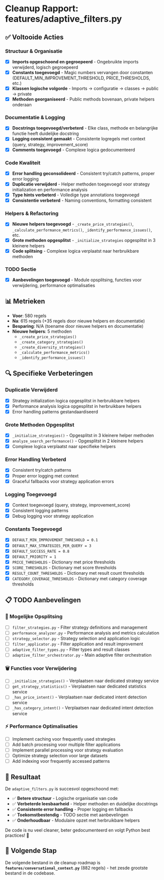 # Cleanup Rapport: features/adaptive_filters.py

## ✅ Voltooide Acties

### **Structuur & Organisatie**
- [x] **Imports opgeschoond en gegroepeerd** - Ongebruikte imports verwijderd, logisch gegroepeerd
- [x] **Constants toegevoegd** - Magic numbers vervangen door constanten (DEFAULT_MIN_IMPROVEMENT_THRESHOLD, PRICE_THRESHOLDS, etc.)
- [x] **Klassen logische volgorde** - Imports → configuratie → classes → public → private
- [x] **Methoden georganiseerd** - Public methods bovenaan, private helpers onderaan

### **Documentatie & Logging**
- [x] **Docstrings toegevoegd/verbeterd** - Elke class, methode en belangrijke functie heeft duidelijke docstring
- [x] **Logging consistent gemaakt** - Consistente logregels met context (query, strategy, improvement_score)
- [x] **Comments toegevoegd** - Complexe logica gedocumenteerd

### **Code Kwaliteit**
- [x] **Error handling geconsolideerd** - Consistent try/catch patterns, proper error logging
- [x] **Duplicatie verwijderd** - Helper methoden toegevoegd voor strategy initialization en performance analysis
- [x] **Type hints verbeterd** - Volledige type annotations toegevoegd
- [x] **Consistentie verbeterd** - Naming conventions, formatting consistent

### **Helpers & Refactoring**
- [x] **Nieuwe helpers toegevoegd** - `_create_price_strategies()`, `_calculate_performance_metrics()`, `_identify_performance_issues()`, etc.
- [x] **Grote methoden opgesplitst** - `_initialize_strategies` opgesplitst in 3 kleinere helpers
- [x] **Code splitsing** - Complexe logica verplaatst naar herbruikbare methoden

### **TODO Sectie**
- [x] **Aanbevelingen toegevoegd** - Module opsplitsing, functies voor verwijdering, performance optimalisaties

## 📊 Metrieken

- **Voor**: 580 regels
- **Na**: 615 regels (+35 regels door nieuwe helpers en documentatie)
- **Besparing**: N/A (toename door nieuwe helpers en documentatie)
- **Nieuwe helpers**: 5 methoden
  - `_create_price_strategies()`
  - `_create_category_strategies()`
  - `_create_diversity_strategies()`
  - `_calculate_performance_metrics()`
  - `_identify_performance_issues()`

## 🔍 Specifieke Verbeteringen

### **Duplicatie Verwijderd**
- [x] Strategy initialization logica opgesplitst in herbruikbare helpers
- [x] Performance analysis logica opgesplitst in herbruikbare helpers
- [x] Error handling patterns gestandaardiseerd

### **Grote Methoden Opgesplitst**
- [x] `_initialize_strategies()` - Opgesplitst in 3 kleinere helper methoden
- [x] `analyze_search_performance()` - Opgesplitst in 2 kleinere helpers
- [x] Complexe logica verplaatst naar specifieke helpers

### **Error Handling Verbeterd**
- [x] Consistent try/catch patterns
- [x] Proper error logging met context
- [x] Graceful fallbacks voor strategy application errors

### **Logging Toegevoegd**
- [x] Context toegevoegd (query, strategy, improvement_score)
- [x] Consistent logging patterns
- [x] Debug logging voor strategy application

### **Constants Toegevoegd**
- [x] `DEFAULT_MIN_IMPROVEMENT_THRESHOLD = 0.1`
- [x] `DEFAULT_MAX_STRATEGIES_PER_QUERY = 3`
- [x] `DEFAULT_SUCCESS_RATE = 0.8`
- [x] `DEFAULT_PRIORITY = 1`
- [x] `PRICE_THRESHOLDS` - Dictionary met price thresholds
- [x] `SCORE_THRESHOLDS` - Dictionary met score thresholds
- [x] `RESULT_COUNT_THRESHOLDS` - Dictionary met result count thresholds
- [x] `CATEGORY_COVERAGE_THRESHOLDS` - Dictionary met category coverage thresholds

## 📋 TODO Aanbevelingen

### **🔄 Mogelijke Opsplitsing**
- [ ] `filter_strategies.py` - Filter strategy definitions and management
- [ ] `performance_analyzer.py` - Performance analysis and metrics calculation
- [ ] `strategy_selector.py` - Strategy selection and application logic
- [ ] `filter_applicator.py` - Filter application and result improvement
- [ ] `adaptive_filter_types.py` - Filter types and result classes
- [ ] `adaptive_filter_orchestrator.py` - Main adaptive filter orchestration

### **🗑️ Functies voor Verwijdering**
- [ ] `_initialize_strategies()` - Verplaatsen naar dedicated strategy service
- [ ] `get_strategy_statistics()` - Verplaatsen naar dedicated statistics service
- [ ] `_has_price_intent()` - Verplaatsen naar dedicated intent detection service
- [ ] `_has_category_intent()` - Verplaatsen naar dedicated intent detection service

### **⚡ Performance Optimalisaties**
- [ ] Implement caching voor frequently used strategies
- [ ] Add batch processing voor multiple filter applications
- [ ] Implement parallel processing voor strategy evaluation
- [ ] Optimize strategy selection voor large datasets
- [ ] Add indexing voor frequently accessed patterns

## 🎯 Resultaat

De `adaptive_filters.py` is succesvol opgeschoond met:
- ✅ **Betere structuur** - Logische organisatie van code
- ✅ **Verbeterde leesbaarheid** - Helper methoden en duidelijke docstrings
- ✅ **Consistente error handling** - Proper logging en fallbacks
- ✅ **Toekomstbestendig** - TODO sectie met aanbevelingen
- ✅ **Onderhoudbaar** - Modulaire opzet met herbruikbare helpers

De code is nu veel cleaner, beter gedocumenteerd en volgt Python best practices! 🎉

## 🔄 Volgende Stap

De volgende bestand in de cleanup roadmap is **`features/conversational_context.py`** (882 regels) - het zesde grootste bestand in de codebase. 